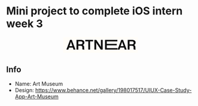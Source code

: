# Mini project to complete iOS intern week 3

<p align="center">
  <img width="200" height="auto" src="https://github.com/dangvugiahuy/chumeodiHERE/blob/main/img/museumicon.png">
</p>

## Info
- Name: Art Museum
- Design: https://www.behance.net/gallery/198017517/UIUX-Case-Study-App-Art-Museum


